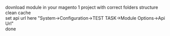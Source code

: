 dovnload module in your magento 1 project with correct folders structure\
clean cache\
set api url here "System->Configuration->TEST TASK->Module Options->Api Url"\
done